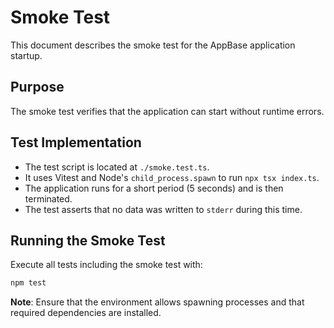 # Smoke Test

This document describes the smoke test for the AppBase application startup.

## Purpose

The smoke test verifies that the application can start without runtime errors.

## Test Implementation

- The test script is located at `./smoke.test.ts`.
- It uses Vitest and Node's `child_process.spawn` to run `npx tsx index.ts`.
- The application runs for a short period (5 seconds) and is then terminated.
- The test asserts that no data was written to `stderr` during this time.

## Running the Smoke Test

Execute all tests including the smoke test with:

```bash
npm test
```

__Note__: Ensure that the environment allows spawning processes and that required dependencies are installed.
